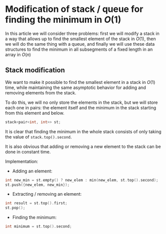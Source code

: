 <!--?title Modification of stack / queue for finding the minimum in $O(1)$ -->

# Modification of stack / queue for finding the minimum in $O(1)$

In this article we will consider three problems: 
first we will modify a stack in a way that allows up to find the smallest element of the stack in $O(1)$, then we will do the same thing with a queue, and finally we will use these data structures to find the minimum in all subsegments of a fixed length in an array in $O(n)$

## Stack modification

We want to make it possible to find the smallest element in a stack in $O(1)$ time, while maintaining the same asymptotic behavior for adding and removing elements from the stack.

To do this, we will no only store the elements in the stack, but we will store each one in pairs: the element itself and the minimum in the stack starting from this element and below.

```cpp
stack<pair<int, int>> st;
```

It is clear that finding the minimum in the whole stack consists of only taking the value of `stack.top().second`.

It is also obvious that adding or removing a new element to the stack can be done in constant time.

Implementation:

* Adding an element:
```cpp
int new_min = st.empty() ? new_elem : min(new_elem, st.top().second);
st.push({new_elem, new_min});
```

* Extracting / removing an element:
```cpp
int result = st.top().first;
st.pop();
```

* Finding the minimum:
```cpp
int minimum = st.top().second;
```

